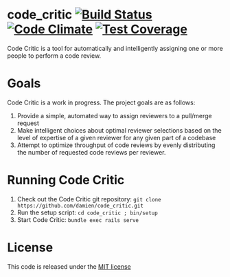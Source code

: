 # code_critic [![Build Status](https://travis-ci.org/damien/code_critic.svg?branch=develop)](https://travis-ci.org/damien/code_critic) [![Code Climate](https://codeclimate.com/github/damien/code_critic/badges/gpa.svg)](https://codeclimate.com/github/damien/code_critic) [![Test Coverage](https://codeclimate.com/github/damien/code_critic/badges/coverage.svg)](https://codeclimate.com/github/damien/code_critic)

Code Critic is a tool for automatically and intelligently assigning
one or more people to perform a code review.

# Goals

Code Critic is a work in progress. The project goals are as follows:

  1. Provide a simple, automated way to assign reviewers to a pull/merge request
  2. Make intelligent choices about optimal reviewer selections based on
     the level of expertise of a given reviewer for any given part of a codebase
  3. Attempt to optimize throughput of code reviews by evenly distributing
     the number of requested code reviews per reviewer.

# Running Code Critic

  1. Check out the Code Critic git repository:
     `git clone https://github.com/damien/code_critic.git`
  2. Run the setup script:
     `cd code_critic ; bin/setup`
  3. Start Code Critic:
     `bundle exec rails serve`

# License

This code is released under the [MIT license](LICENSE)
